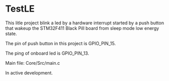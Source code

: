 # TestLE

This litle project blink a led by a hardware interrupt started by a push button that wakeup the STM32F411 Black Pill board from sleep mode low energy state.

The pin of push button in this project is GPIO_PIN_15.

The ping of onboard led is GPIO_PIN_13.


Main file:  Core/Src/main.c

In active development.
